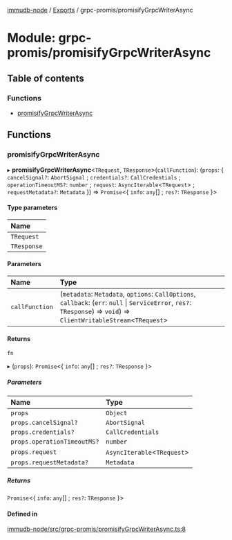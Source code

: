 [immudb-node](../README.md) / [Exports](../modules.md) / grpc-promis/promisifyGrpcWriterAsync

# Module: grpc-promis/promisifyGrpcWriterAsync

## Table of contents

### Functions

- [promisifyGrpcWriterAsync](grpc_promis_promisifyGrpcWriterAsync.md#promisifygrpcwriterasync)

## Functions

### promisifyGrpcWriterAsync

▸ **promisifyGrpcWriterAsync**<`TRequest`, `TResponse`\>(`callFunction`): (`props`: { `cancelSignal?`: `AbortSignal` ; `credentials?`: `CallCredentials` ; `operationTimeoutMS?`: `number` ; `request`: `AsyncIterable`<`TRequest`\> ; `requestMetadata?`: `Metadata`  }) => `Promise`<{ `info`: `any`[] ; `res?`: `TResponse`  }\>

#### Type parameters

| Name |
| :------ |
| `TRequest` |
| `TResponse` |

#### Parameters

| Name | Type |
| :------ | :------ |
| `callFunction` | (`metadata`: `Metadata`, `options`: `CallOptions`, `callback`: (`err`: ``null`` \| `ServiceError`, `res?`: `TResponse`) => `void`) => `ClientWritableStream`<`TRequest`\> |

#### Returns

`fn`

▸ (`props`): `Promise`<{ `info`: `any`[] ; `res?`: `TResponse`  }\>

##### Parameters

| Name | Type |
| :------ | :------ |
| `props` | `Object` |
| `props.cancelSignal?` | `AbortSignal` |
| `props.credentials?` | `CallCredentials` |
| `props.operationTimeoutMS?` | `number` |
| `props.request` | `AsyncIterable`<`TRequest`\> |
| `props.requestMetadata?` | `Metadata` |

##### Returns

`Promise`<{ `info`: `any`[] ; `res?`: `TResponse`  }\>

#### Defined in

[immudb-node/src/grpc-promis/promisifyGrpcWriterAsync.ts:8](https://github.com/user3232/node-immu-db/blob/2e88686/immudb-node/src/grpc-promis/promisifyGrpcWriterAsync.ts#L8)
